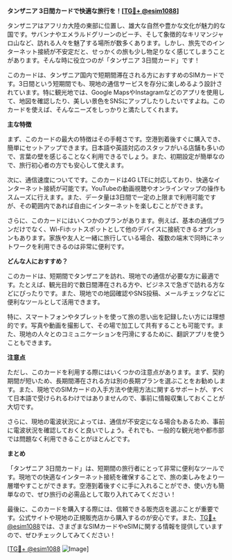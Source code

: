 **タンザニア 3日間カードで快適な旅行を！[[TG💪+ @esim1088](https://t.me/s/esim1088)]**

タンザニアはアフリカ大陸の東部に位置し、雄大な自然や豊かな文化が魅力的な国です。サバンナやエメラルドグリーンのビーチ、そして象徴的なキリマンジャロ山など、訪れる人々を魅了する場所が数多くあります。しかし、旅先でのインターネット接続が不安定だと、せっかくの旅も少し物足りなく感じてしまうことがあります。そんな時に役立つのが「タンザニア 3日間カード」です！

このカードは、タンザニア国内で短期間滞在される方におすすめのSIMカードです。3日間という短期間でも、現地の通信サービスを存分に楽しめるよう設計されています。特に観光地では、Google MapsやInstagramなどのアプリを使用して、地図を確認したり、美しい景色をSNSにアップしたりしたいですよね。このカードを使えば、そんなニーズをしっかりと満たしてくれます。

**主な特徴**

まず、このカードの最大の特徴はその手軽さです。空港到着後すぐに購入でき、簡単にセットアップできます。日本語や英語対応のスタッフがいる店舗も多いので、言葉の壁を感じることなく利用できるでしょう。また、初期設定が簡単なので、旅行初心者の方でも安心して使えます。

次に、通信速度についてです。このカードは4G LTEに対応しており、快適なインターネット接続が可能です。YouTubeの動画視聴やオンラインマップの操作もスムーズに行えます。また、データ量は3日間で一定の上限まで利用可能ですが、その範囲内であれば自由にインターネットを楽しむことができます。

さらに、このカードにはいくつかのプランがあります。例えば、基本の通信プランだけでなく、Wi-Fiホットスポットとして他のデバイスに接続できるオプションもあります。家族や友人と一緒に旅行している場合、複数の端末で同時にネットワークを利用できるのは非常に便利です。

**どんな人におすすめ？**

このカードは、短期間でタンザニアを訪れ、現地での通信が必要な方に最適です。たとえば、観光目的で数日間滞在される方や、ビジネスで急ぎで訪れる方などにぴったりです。また、現地での地図確認やSNS投稿、メールチェックなどに便利なツールとして活用できます。

特に、スマートフォンやタブレットを使って旅の思い出を記録したい方には理想的です。写真や動画を撮影して、その場で加工して共有することも可能です。また、現地の人々とのコミュニケーションを円滑にするために、翻訳アプリを使うこともできます。

**注意点**

ただし、このカードを利用する際にはいくつかの注意点があります。まず、契約期間が短いため、長期間滞在される方は別の長期プランを選ぶことをお勧めします。また、現地でのSIMカードの入手方法や使用方法に関するサポートが、すべて日本語で受けられるわけではありませんので、事前に情報収集しておくことが大切です。

さらに、現地の電波状況によっては、通信が不安定になる場合もあるため、事前に電波状況を確認しておくと良いでしょう。それでも、一般的な観光地や都市部では問題なく利用できることがほとんどです。

**まとめ**

「タンザニア 3日間カード」は、短期間の旅行者にとって非常に便利なツールです。現地での快適なインターネット接続を確保することで、旅の楽しみをより一層増やすことができます。空港到着後すぐに手に入れることができ、使い方も簡単なので、ぜひ旅行の必需品として取り入れてみてください！

最後に、このカードを購入する際には、信頼できる販売店を選ぶことが重要です。公式サイトや現地の正規販売店から購入するのが安心です。また、[TG💪+ @esim1088](https://t.me/s/esim1088)では、さまざまなSIMカードやeSIMに関する情報を提供していますので、ぜひチェックしてみてください！

[[TG💪+ @esim1088](https://t.me/s/esim1088) ![Image](https://i.postimg.cc/Y0z9fWf4/image.png)]